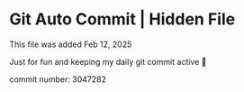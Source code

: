 # Git Auto Commit | Hidden File

This file was added Feb 12, 2025

Just for fun and keeping my daily git commit active 🤪

commit number: 3047282
